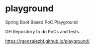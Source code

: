 # playground
Spring Boot Based PoC Playground

GH Repository to do PoCs and tests.

https://rgonzalezhf.github.io/playground/
